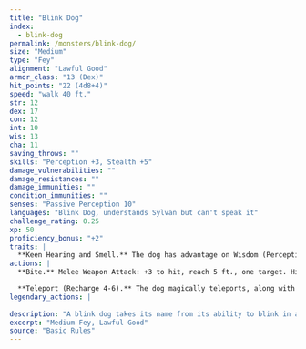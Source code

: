 ```yaml
---
title: "Blink Dog"
index:
  - blink-dog
permalink: /monsters/blink-dog/
size: "Medium"
type: "Fey"
alignment: "Lawful Good"
armor_class: "13 (Dex)"
hit_points: "22 (4d8+4)"
speed: "walk 40 ft."
str: 12
dex: 17
con: 12
int: 10
wis: 13
cha: 11
saving_throws: ""
skills: "Perception +3, Stealth +5"
damage_vulnerabilities: ""
damage_resistances: ""
damage_immunities: ""
condition_immunities: ""
senses: "Passive Perception 10"
languages: "Blink Dog, understands Sylvan but can't speak it"
challenge_rating: 0.25
xp: 50
proficiency_bonus: "+2"
traits: |
  **Keen Hearing and Smell.** The dog has advantage on Wisdom (Perception) checks that rely on hearing or smell.
actions: |
  **Bite.** Melee Weapon Attack: +3 to hit, reach 5 ft., one target. Hit: 4 (1d6 + 1) piercing damage.

  **Teleport (Recharge 4-6).** The dog magically teleports, along with any equipment it is wearing or carrying, up to 40 ft. to an unoccupied space it can see. Before or after teleporting, the dog can make one bite attack.  
legendary_actions: |
  
description: "A blink dog takes its name from its ability to blink in and out of existence, a talent it uses to aid its attacks and to avoid harm."
excerpt: "Medium Fey, Lawful Good"
source: "Basic Rules"
---
```

